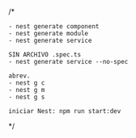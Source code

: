 /*

    - nest generate component
    - nest generate module
    - nest generate service 

    SIN ARCHIVO .spec.ts
    - nest generate service --no-spec

    abrev.
    - nest g c
    - nest g m
    - nest g s

    iniciar Nest: npm run start:dev
*/